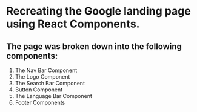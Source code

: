 # Recreating the Google landing page using React Components.

## The page was broken down into the following components:
1. The Nav Bar Component
2. The Logo Component
3. The Search Bar Component
4. Button Component
5. The Language Bar Component
6. Footer Components